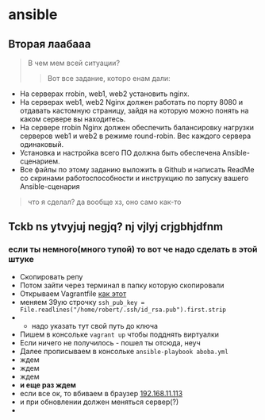 # ansible
## Вторая лаабааа 

>В чем мем всей ситуации?
>>Вот все задание, которо енам дали:

 + На серверах rrobin, web1, web2 установить nginx.
 + На серверах web1, web2 Nginx должен работать по порту 8080 и отдавать кастомную страницу, зайдя на которую можно понять на каком сервере вы находитесь.
 + На сервере rrobin Nginx должен обеспечить балансировку нагрузки серверов web1 и web2 в режиме round-robin. Вес каждого сервера одинаковый.
 + Установка и настройка всего ПО должна быть обеспечена Ansible-сценарием.
 + Все файлы по этому заданию выложить в Github и написать ReadMe со скринами работоспособности и инструкцию по запуску вашего Ansible-сценария
> что я сделал? да вообще хз, оно само как-то

## Tckb ns ytvyjuj negjq? nj vjlyj crjgbhjdfnm 
### если ты немного(много тупой) то вот че надо сделать в этой штуке
 + Скопировать репу 
 + Потом зайти через терминал в папку которую скопировали
 + Открываем Vagrantfile [как этот](https://github.com/bob4inski/ansible/blob/main/task-2/Vagrantfile)
 + меняем 39ую строчку `ssh_pub_key = File.readlines("/home/robert/.ssh/id_rsa.pub").first.strip`
 + +  надо указать тут свой путь до ключа
 + Пишем в консольке `vagrant up`  чтобы подднять виртуалки
 + Если ничего не получилось - пошел ты отсюда, неуч
 + Далее прописываем в консольке `ansible-playbook aboba.yml`
 + ждем
 + ждем
 + ждем
 + ****и еще раз ждем****
 + если все ок, то вбиваем в браузер [192.168.11.113](http://192.168.11.113/)
 + и при обновлении должен меняться сервер(?)
 + 

